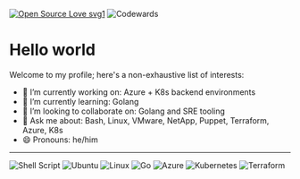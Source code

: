 [![Open Source Love svg1](https://badges.frapsoft.com/os/v1/open-source.svg?v=103)](https://github.com/ellerbrock/open-source-badges/)
![Codewards](https://www.codewars.com/users/v4ld3r5/badges/micro)

# Hello world
Welcome to my profile; here's a non-exhaustive list of interests:

- 🔭 I’m currently working on: Azure + K8s backend environments
- 🌱 I’m currently learning: Golang
- 👯 I’m looking to collaborate on: Golang and SRE tooling
- 💬 Ask me about: Bash, Linux, VMware, NetApp, Puppet, Terraform, Azure, K8s
- 😄 Pronouns: he/him

___
![Shell Script](https://img.shields.io/badge/shell_script-%23121011.svg?style=for-the-badge&logo=gnu-bash&logoColor=white)
![Ubuntu](https://img.shields.io/badge/Ubuntu-E95420?style=for-the-badge&logo=ubuntu&logoColor=white)
![Linux](https://img.shields.io/badge/Linux-FCC624?style=for-the-badge&logo=linux&logoColor=black)
![Go](https://img.shields.io/badge/go-%2300ADD8.svg?style=for-the-badge&logo=go&logoColor=white)
![Azure](https://img.shields.io/badge/azure-%230072C6.svg?style=for-the-badge&logo=microsoftazure&logoColor=white)
![Kubernetes](https://img.shields.io/badge/kubernetes-%23326ce5.svg?style=for-the-badge&logo=kubernetes&logoColor=white)
![Terraform](https://img.shields.io/badge/terraform-%235835CC.svg?style=for-the-badge&logo=terraform&logoColor=white)
